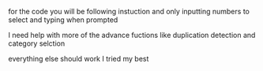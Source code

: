 for the code you will be following instuction and only inputting numbers to select and typing when prompted

I need help with more of the advance fuctions like duplication detection and category selction

everything else should work I tried my best